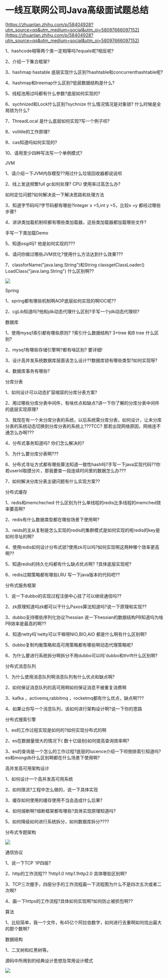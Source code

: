 # 一线互联网公司Java高级面试题总结

[https://zhuanlan.zhihu.com/p/58404928?utm_source=qq&utm_medium=social&utm_oi=58097666097152](https://zhuanlan.zhihu.com/p/58404928?utm_source=qq&utm_medium=social&utm_oi=58097666097152)

1、hashcode相等两个类一定相等吗?equals呢?相反呢?

2、介绍一下集合框架?

3、hashmap hastable 底层实现什么区别?hashtable和concurrenthashtable呢?

4、hashmap和treemap什么区别?低层数据结构是什么?

5、线程池用过吗都有什么参数?底层如何实现的?

6、sychnized和Lock什么区别?sychnize 什么情况情况是对象锁? 什么时候是全局锁为什么?

7、ThreadLocal 是什么底层如何实现?写一个例子呗?

8、volitile的工作原理?

9、cas知道吗如何实现的?

10、请用至少四种写法写一个单例模式?

JVM

1、请介绍一下JVM内存模型??用过什么垃圾回收器都说说呗

2、线上发送频繁full gc如何处理? CPU 使用率过高怎么办?

如何定位问题?如何解决说一下解决思路和处理方法

3、知道字节码吗?字节码都有哪些?Integer x =5,int y =5，比较x =y 都经过哪些步骤?

4、讲讲类加载机制呗都有哪些类加载器，这些类加载器都加载哪些文件?

手写一下类加载Demo

5、知道osgi吗? 他是如何实现的???

6、请问你做过哪些JVM优化?使用什么方法达到什么效果???

7、classforName("java.lang.String")和String classgetClassLoader() LoadClass("java.lang.String") 什么区别啊??

![](https://pic1.zhimg.com/80/v2-768011010700d18ff3e341a550e9bd80_1440w.jpg)

Spring

1、spring都有哪些机制啊AOP底层如何实现的啊IOC呢??

2、cgLib知道吗?他和jdk动态代理什么区别?手写一个jdk动态代理呗?

数据库

1、使用mysq1索引都有哪些原则? ?索引什么数据结构? 3+tree 和B tree 什么区别?

2、mysq1有哪些存储引擎啊?都有啥区别? 要详细!

3、设计高并发系统数据库层面该怎么设计??数据库锁有哪些类型?如何实现呀?

4、数据库事务有哪些?

分库分表

1、如何设计可以动态扩容缩容的分库分表方案?

2、用过哪些分库分表中间件，有啥优点和缺点?讲一下你了解的分库分表中间件的底层实现原理?

3、我现在有一个未分库分表的系统，以后系统需分库分表，如何设计，让未分库分表的系统动态切换到分库分表的系统上???TCC? 那若出现网络原因，网络连不通怎么办啊???

4、分布式事务知道吗? 你们怎么解决的?

5、为什么要分库分表啊???

6、分布式寻址方式都有哪些算法知道一致性hash吗?手写一下java实现代码??你若userId取摸分片，那我要查一段连续时间里的数据怎么办???

7、如何解决分库分表主键问题有什么实现方案??

分布式缓存

1、redis和memcheched 什么区别为什么单线程的redis比多线程的memched效率要高啊?

2、redis有什么数据类型都在哪些场景下使用啊?

3、reids的主从复制是怎么实现的redis的集群模式是如何实现的呢redis的key是如何寻址的啊?

4、使用redis如何设计分布式锁?使用zk可以吗?如何实现啊这两种哪个效率更高啊??

5、知道redis的持久化吗都有什么缺点优点啊? ?具体底层实现呢?

6、redis过期策略都有哪些LRU 写一下java版本的代码吧??

分布式服务框架

1、说一下dubbo的实现过程注册中心挂了可以继续通信吗??

2、zk原理知道吗zk都可以干什么Paxos算法知道吗?说一下原理和实现??

3、dubbo支持哪些序列化协议?hessian 说一下hessian的数据结构PB知道吗为啥PB效率是最高的啊??

4、知道netty吗'netty可以干嘛呀NIO,BIO,AIO 都是什么啊有什么区别啊?

5、dubbo复制均衡策略和高可用策略都有哪些啊动态代理策略呢?

6、为什么要进行系统拆分啊拆分不用dubbo可以吗'dubbo和thrift什么区别啊?

分布式消息队列

1、为什么使用消息队列啊消息队列有什么优点和缺点啊?

2、如何保证消息队列的高可用啊如何保证消息不被重复消费啊

3、kafka ，activemq,rabbitmq ，rocketmq都有什么优点，缺点啊???

4、如果让你写一个消息队列，该如何进行架构设计啊?说一下你的思路

分布式搜索引擎

1、es的工作过程实现是如何的?如何实现分布式的啊

2、es在数据量很大的情况下( 数十亿级别)如何提高查询效率啊?

3、es的查询是一个怎么的工作过程?底层的lucence介绍一下呗倒排索引知道吗?es和mongdb什么区别啊都在什么场景下使用啊?

高并发高可用架构设计

1、如何设计一个高并发高可用系统

2、如何限流?工程中怎么做的，说一下具体实现

3、缓存如何使用的缓存使用不当会造成什么后果?

4、如何熔断啊?熔断框架都有哪些?具体实现原理知道吗?

5、如何降级如何进行系统拆分，如何数据库拆分????

分布式专题架构

![](https://pic3.zhimg.com/80/v2-a35a6ce7a2d12e862cd3ac134313bf2a_1440w.jpg)

通信协议

1、说一下TCP 'IP四层?

2、http的工作流程?? ?http1.0 http1.1http2.0 具体哪些区别啊?

3、TCP三次握手，四层分手的工作流程画一下流程图为什么不是四次五次或者二次啊?

4、画一下https的工作流程?具体如何实现啊?如何防止被抓包啊??

算法

1、比较简单，我一个文件，有45亿个阿拉伯数字，如何进行去重啊如何找出最大的那个数啊?

数据结构

1、二叉树和红黑树等。

源码中所用到的经典设计思想及常用设计模式

![](https://pic4.zhimg.com/80/v2-1e6b3bc52609a3539abdf79fe8873d33_1440w.jpg)
